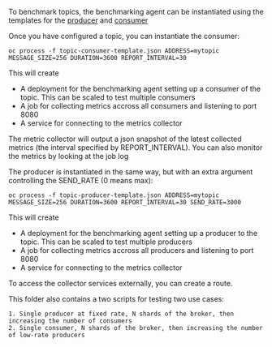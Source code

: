 To benchmark topics, the benchmarking agent can be instantiated using the templates for
the [producer](https://github.com/EnMasseProject/openshift-configuration/blob/master/include/topic-producer-template.json) and [consumer](https://github.com/EnMasseProject/openshift-configuration/blob/master/include/topic-consumer-template.json)

Once you have configured a topic, you can instantiate the consumer:

```
oc process -f topic-consumer-template.json ADDRESS=mytopic MESSAGE_SIZE=256 DURATION=3600 REPORT_INTERVAL=30
```

This will create

   * A deployment for the benchmarking agent setting up a consumer of the topic. This can be scaled to test multiple consumers
   * A job for collecting metrics accross all consumers and listening to port 8080
   * A service for connecting to the metrics collector

The metric collector will output a json snapshot of the latest collected metrics (the interval specified by REPORT_INTERVAL). You can also monitor the metrics by looking at the job log

The producer is instantiated in the same way, but with an extra argument controlling the SEND_RATE (0 means max):

```
oc process -f topic-producer-template.json ADDRESS=mytopic MESSAGE_SIZE=256 DURATION=3600 REPORT_INTERVAL=30 SEND_RATE=3000
```

This will create

   * A deployment for the benchmarking agent setting up a producer to the topic. This can be scaled to test multiple producers
   * A job for collecting metrics accross all producers and listening to port 8080
   * A service for connecting to the metrics collector

To access the collector services externally, you can create a route.

This folder also contains a two scripts for testing two use cases:

    1. Single producer at fixed rate, N shards of the broker, then increasing the number of consumers
    2. Single consumer, N shards of the broker, then increasing the number of low-rate producers
